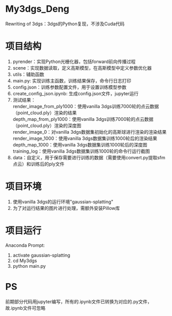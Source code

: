 # My3dgs_Deng
Rewriting of 3dgs：3dgs的Python复现，不涉及Cuda代码

# 项目结构
1. pyrender：实现Python光栅化器，包括forward前向传播过程
2. scene：实现数据读取，定义高斯模型，在高斯模型中定义参数优化器
3. utils：辅助函数
4. main.py: 实现训练主函数，训练结果保存，命令行日志打印
5. config.json：训练参数配置文件，用于设置训练模型参数
6. create_config_json.ipynb: 生成config.json文件，jupyter运行
7. 测试结果：  
    render_image_from_ply1000：使用vanilla 3dgs训练7000轮的点云数据（point_cloud.ply）渲染的结果  
    depth_map_from_ply1000：使用vanilla 3dgs训练7000轮的点云数据（point_cloud.ply）渲染的深度图  
    render_image_0：对vanilla 3dgs数据集初始化的高斯球进行渲染的渲染结果  
    render_image_1000：使用vanilla 3dgs数据集训练1000轮后的渲染结果  
    depth_map_1000：使用vanilla 3dgs数据集训练1000轮后的深度图  
    training_log：使用vanilla 3dgs数据集训练1000轮的命令行运行截图  
8. data：自定义，用于保存需要进行训练的数据（需要使用convert.py提取sfm点云）和训练后的ply文件  

# 项目环境
1. 使用vanilla 3dgs的运行环境"gaussian-splatting"
2. 为了对运行结果的图片进行处理，需额外安装Pillow库

# 项目运行
Anaconda Prompt:
1. activate gaussian-splatting
2. cd My3dgs
3. python main.py

# PS
前期部分代码用jupyter编写，所有的.ipynb文件已转换为对应的.py文件，故.ipynb文件可忽略
